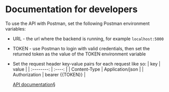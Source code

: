 # Documentation for developers

To use the API with Postman, set the following Postman environment variables:

- URL - the url where the backend is running, for example `localhost:5000`
- TOKEN - use Postman to login with valid credentials, then set the returned token as the value of the TOKEN environment variable
- Set the request header key-value pairs for each request like so:
  | key | value |
  | :--------: | :----: |
  | Content-Type | Application/json |
  | Authorization | bearer {{TOKEN}} |

  [API documentation](https://htmlpreview.github.io/?https://github.com/teemukostamo/playlist_typescript/blob/master/documentation/backend_documentation.html)§
